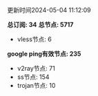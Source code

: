 更新时间2024-05-04 11:12:09

**总订阅: 34**
**总节点: 5717**
- vless节点: 6

**google ping有效节点: 235**
- v2ray节点: 71
- ss节点: 154
- trojan节点: 10
